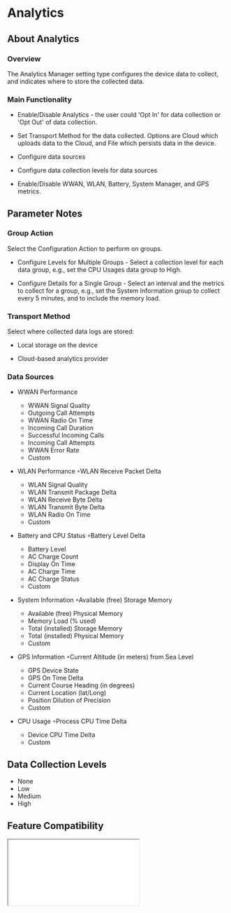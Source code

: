 # Analytics

## About Analytics

### Overview

The Analytics Manager setting type configures the device data to collect, and indicates where to store the collected data.

### Main Functionality

* Enable/Disable Analytics - the user could 'Opt In' for data collection or 'Opt Out' of data collection.
* Set Transport Method for the data collected. Options are Cloud which uploads data to the Cloud, and File which persists data in the device.
* Configure data sources
* Configure data collection levels for data sources

* Enable/Disable WWAN, WLAN, Battery, System Manager, and GPS metrics. 

## Parameter Notes

### Group Action
Select the Configuration Action to perform on groups.

* Configure Levels for Multiple Groups  - Select a collection level for each data group, e.g., set the CPU Usages data group to High.

* Configure Details for a Single Group - Select an interval and the metrics to collect for a group, e.g., set the System Information group to collect every 5 minutes, and to include the memory load.

### Transport Method
Select where collected data logs are stored:

* Local storage on the device

* Cloud-based analytics provider


### Data Sources

* WWAN Performance 

  * WWAN Signal Quality
  * Outgoing Call Attempts
  * WWAN Radio On Time
  * Incoming Call Duration
  * Successful Incoming Calls
  * Incoming Call Attempts
  * WWAN Error Rate
  * Custom

* WLAN Performance ◦WLAN Receive Packet Delta

  * WLAN Signal Quality
  * WLAN Transmit Package Delta
  * WLAN Receive Byte Delta
  * WLAN Transmit Byte Delta
  * WLAN Radio On Time
  * Custom

* Battery and CPU Status ◦Battery Level Delta

  * Battery Level
  * AC Charge Count
  * Display On Time
  * AC Charge Time
  * AC Charge Status
  * Custom

* System Information ◦Available (free) Storage Memory

  * Available (free) Physical Memory
  * Memory Load (% used)
  * Total (installed) Storage Memory
  * Total (installed) Physical Memory
  * Custom

* GPS Information ◦Current Altitude (in meters) from Sea Level

  * GPS Device State
  * GPS On Time Delta
  * Current Course Heading (in degrees)
  * Current Location (lat/Long)
  * Position Dilution of Precision
  * Custom

* CPU Usage ◦Process CPU Time Delta
  * Device CPU Time Delta
  * Custom


## Data Collection Levels

* None
* Low
* Medium
* High


## Feature Compatibility
<iframe src="compare.html#mx=4.3&csp=AnalyticsMgr&embed=true"></iframe>
